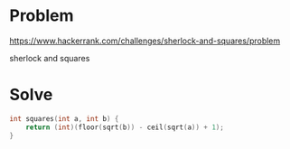 # Problem
https://www.hackerrank.com/challenges/sherlock-and-squares/problem

sherlock and squares

# Solve
```c++
int squares(int a, int b) {
    return (int)(floor(sqrt(b)) - ceil(sqrt(a)) + 1);
}
```
